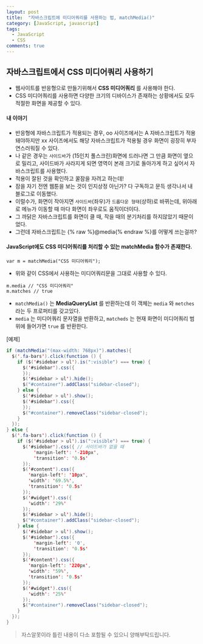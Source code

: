 ```yaml
---
layout: post
title:  "자바스크립트에 미디어쿼리를 사용하는 법, matchMedia()"
category: [JavaScript, javascript]
tags:
  - JavaScript
  - CSS
comments: true
---
```


## 자바스크립트에서 CSS 미디어쿼리 사용하기
- 웹사이트를 반응형으로 만들기위해서 **CSS 미디어쿼리** 를 사용해야 한다.
- CSS 미디어쿼리를 사용하면 다양한 크기의 디바이스가 존재하는 상황에서도 모두 적절한 화면을 제공할 수 있다.

#### 내 이야기
- 반응형에 자바스크립트가 적용되는 경우, oo 사이즈에서는 A 자바스크립트가 적용돼야하지만 xx 사이즈에서도 해당 자바스크립트가 적용될 경우 화면이 굉장히 부자연스러워질 수 있다.
- 나 같은 경우는 `사이드바`가 (15인치 풀스크린)화면에 드러나면 그 만큼 화면이 옆으로 밀리고, 사이드바가 사라지게 되면 영역이 본래 크기로 돌아가게 하고 싶어서 자바스크립트를 사용했다.
- 적용이 잘된 것을 확인하고 꿀잠을 자려고 하는데!
- 잠을 자기 전엔 웹툰을 보는 것이 인지상정 아닌가? 다 구독하고 문득 생각나서 내 블로그로 이동했다.    
- 이럴수가, 화면이 작아지면 `사이드바`(좌우)가 `드롭다운 형태`(상하)로 바뀌는데, 위아래로 메뉴가 이동할 때 마다 화면이 좌우로도 움직이더이다.
- 그 까닭은 자바스크립트를 화면이 클 때, 작을 때의 분기처리를 하지않았기 때문이었다.
- 그런데 자바스크립트는 {% raw %}@media{% endraw %}를 어떻게 쓰는걸까?

#### JavaScript에도 CSS 미디어쿼리를 처리할 수 있는 matchMedia 함수가 존재한다.

```
var m = matchMedia("CSS 미디어쿼리");
```

- 위와 같이 CSS에서 사용하는 미디어쿼리문을 그대로 사용할 수 있다.

```
m.media // "CSS 미디어쿼리"
m.matches // true
```

- `matchMedia()` 는 **MediaQueryList** 를 반환하는데 이 객체는 `media` 와 `metches` 라는 두 프로퍼티를 갖고있다.
- `media` 는 미디어쿼리 문자열을 반환하고, `matcheds` 는 현재 화면이 미디어쿼리 범위에 들어가면 `true` 를 반환한다.

[예제]

```java
if (matchMedia("(max-width: 768px)").matches){
  $('.fa-bars').click(function () {
    if ($('#sidebar > ul').is(":visible") === true) {
      $('#sidebar').css({
      });
      $('#sidebar > ul').hide();
      $("#container").addClass("sidebar-closed");
    } else {
      $('#sidebar > ul').show();
      $('#sidebar').css({
      });
      $("#container").removeClass("sidebar-closed");
    }
  });
} else {
  $('.fa-bars').click(function () {
    if ($('#sidebar > ul').is(":visible") === true) {
      $('#sidebar').css({ // 사이드바가 없을 때
          'margin-left': '-210px',
          'transition': '0.5s'
      });
      $('#content').css({
        'margin-left': '10px',
        'width': '69.5%',
        'transition': '0.5s'
      });
      $('#widget').css({
        'width': '29%'
      });
      $('#sidebar > ul').hide();
      $("#container").addClass("sidebar-closed");
    } else {
      $('#sidebar > ul').show();
      $('#sidebar').css({
          'margin-left': '0',
          'transition': '0.5s'
      });
      $('#content').css({
        'margin-left': '220px',
        'width': '59%',
        'transition': '0.5s'
      });
      $('#widget').css({
        'width': '25%'
      });
      $("#container").removeClass("sidebar-closed");
    }
  });
}
```

> 자스알못이라 틀린 내용이 다소 포함될 수 있으니 양해부탁드립니다.
